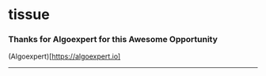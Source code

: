 # tissue

### Thanks for Algoexpert for this Awesome Opportunity
(Algoexpert)[https://algoexpert.io]

---